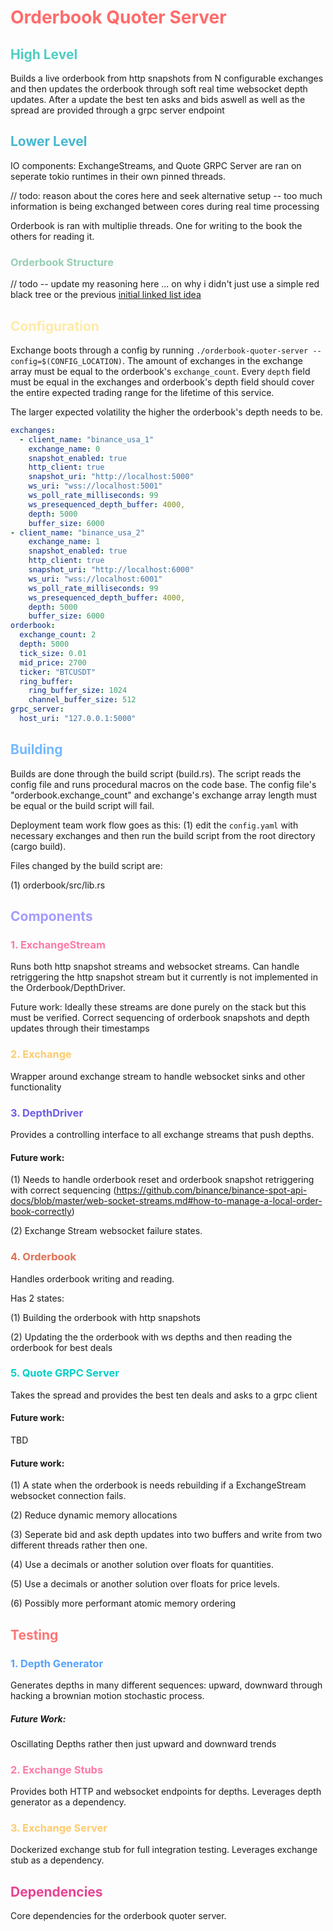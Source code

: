 # <span style="color: #FF6B6B;">Orderbook Quoter Server</span>

## <span style="color: #4ECDC4;">High Level</span>

Builds a live orderbook from http snapshots from N configurable exchanges and then updates the orderbook 
through soft real time websocket depth updates. After a update the best ten asks and bids aswell as well 
as the spread are provided through a grpc server endpoint

## <span style="color: #45B7D1;">Lower Level</span>

IO components: ExchangeStreams, and Quote GRPC Server are ran on seperate tokio runtimes in their own
pinned threads.

// todo: reason about the cores here and seek alternative setup 
   -- too much information is being exchanged between cores during real time processing

Orderbook is ran with multiplie threads. One for writing to the book the others for reading it.

### <span style="color: #96CEB4;">Orderbook Structure</span>

// todo -- update my reasoning here ... on why i didn't just use a simple red black tree
    or the previous [initial linked list idea](https://github.com/githubsands/liquidity-engine/pull/10)

## <span style="color: #FFEAA7;">Configuration</span>

Exchange boots through a config by running `./orderbook-quoter-server --config=$(CONFIG_LOCATION)`. The 
amount of exchanges in the exchange array must be equal to the orderbook's `exchange_count`. Every
`depth` field must be equal in the exchanges and orderbook's depth field should cover the entire 
expected trading range for the lifetime of this service. 

The larger expected volatility the higher the orderbook's depth needs to be.

```yaml       
exchanges:
  - client_name: "binance_usa_1"
    exchange_name: 0
    snapshot_enabled: true
    http_client: true
    snapshot_uri: "http://localhost:5000"
    ws_uri: "wss://localhost:5001"
    ws_poll_rate_milliseconds: 99
    ws_presequenced_depth_buffer: 4000,
    depth: 5000
    buffer_size: 6000
- client_name: "binance_usa_2"
    exchange_name: 1
    snapshot_enabled: true
    http_client: true
    snapshot_uri: "http://localhost:6000"
    ws_uri: "wss://localhost:6001"
    ws_poll_rate_milliseconds: 99
    ws_presequenced_depth_buffer: 4000,
    depth: 5000
    buffer_size: 6000
orderbook:
  exchange_count: 2
  depth: 5000
  tick_size: 0.01
  mid_price: 2700
  ticker: "BTCUSDT"
  ring_buffer:
    ring_buffer_size: 1024
    channel_buffer_size: 512
grpc_server:
  host_uri: "127.0.0.1:5000"
```

## <span style="color: #74B9FF;">Building</span>

Builds are done through the build script (build.rs). The script reads the config file and runs procedural macros on 
the code base. The config file's "orderbook.exchange_count" and exchange's exchange array length must be equal or the
build script will fail.

Deployment team work flow goes as this: (1) edit the `config.yaml` with necessary exchanges and then run the build script 
from the root directory (cargo build).

Files changed by the build script are: 

(1) orderbook/src/lib.rs

## <span style="color: #A29BFE;">Components</span>

### <span style="color: #FD79A8;">1. ExchangeStream</span>

Runs both http snapshot streams and websocket streams. Can handle retriggering the http snapshot stream 
but it currently is not implemented in the Orderbook/DepthDriver. 

Future work: Ideally these streams are done purely on the stack but this must be verified. Correct
sequencing of orderbook snapshots and depth updates through their timestamps

### <span style="color: #FDCB6E;">2. Exchange</span>

Wrapper around exchange stream to handle websocket sinks and other functionality

### <span style="color: #6C5CE7;">3. DepthDriver</span>

Provides a controlling interface to all exchange streams that push depths.

#### Future work:

(1) Needs to handle orderbook reset and orderbook snapshot
retriggering with correct sequencing (https://github.com/binance/binance-spot-api-docs/blob/master/web-socket-streams.md#how-to-manage-a-local-order-book-correctly)

(2) Exchange Stream websocket failure states.

### <span style="color: #E17055;">4. Orderbook</span>

Handles orderbook writing and reading.  

Has 2 states:

(1) Building the orderbook with http snapshots

(2) Updating the the orderbook with ws depths and then reading the orderbook for best deals

### <span style="color: #00CEC9;">5. Quote GRPC Server</span>

Takes the spread and provides the best ten deals and asks to a grpc client

#### Future work:

TBD

#### Future work:

(1) A state when the orderbook is needs rebuilding if a ExchangeStream websocket connection fails. 

(2) Reduce dynamic memory allocations

(3) Seperate bid and ask depth updates into two buffers and write from two different threads rather then one.

(4) Use a decimals or another solution over floats for quantities.

(5) Use a decimals or another solution over floats for price levels.

(6) Possibly more performant atomic memory ordering 

## <span style="color: #FF7675;">Testing</span>

### <span style="color: #55A3FF;">1. Depth Generator</span>

Generates depths in many different sequences: upward, downward through
hacking a brownian motion stochastic process.

##### Future Work:

Oscillating Depths rather then just upward and downward trends

### <span style="color: #FD79A8;">2. Exchange Stubs</span>

Provides both HTTP and websocket endpoints for depths. Leverages depth generator
as a dependency.

### <span style="color: #FDCB6E;">3. Exchange Server</span>

Dockerized exchange stub for full integration testing. Leverages exchange stub as a
dependency.

## <span style="color: #E84393;">Dependencies</span>

Core dependencies for the orderbook quoter server.
